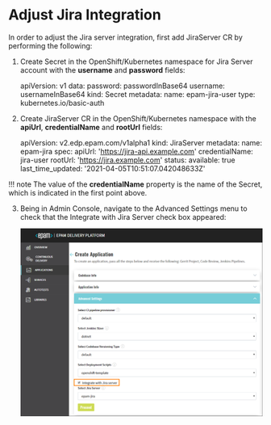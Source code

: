 # Adjust Jira Integration

In order to adjust the Jira server integration, first add JiraServer CR by performing the following:

1. Create Secret in the OpenShift/Kubernetes namespace for Jira Server account with the **username** and **password** fields:

      apiVersion: v1
      data:
        password: passwordInBase64
        username: usernameInBase64
      kind: Secret
      metadata:
        name: epam-jira-user
      type: kubernetes.io/basic-auth

2. Create JiraServer CR in the OpenShift/Kubernetes namespace with the **apiUrl**, **credentialName** and **rootUrl** fields:

      apiVersion: v2.edp.epam.com/v1alpha1
      kind: JiraServer
      metadata:
        name: epam-jira
      spec:
        apiUrl: 'https://jira-api.example.com'
        credentialName: jira-user
        rootUrl: 'https://jira.example.com'
      status:
        available: true
        last_time_updated: '2021-04-05T10:51:07.042048633Z'

  !!! note
      The value of the **credentialName** property is the name of the Secret, which is indicated in the first point above.

3. Being in Admin Console, navigate to the Advanced Settings menu to check that the Integrate with Jira Server check box appeared:

    ![jira-server-integration](../assets/operator-guide/jira_integration_ac.png "jira-server-integration")
